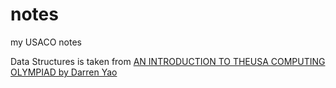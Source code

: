 # notes
my USACO notes

Data Structures is taken from [AN INTRODUCTION TO THEUSA COMPUTING OLYMPIAD by Darren Yao](https://darrenyao.com/usacobook/java.pdf)

